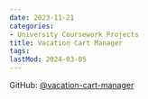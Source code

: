 ```yaml
---
date: 2023-11-21
categories:
- University Coursework Projects
title: Vacation Cart Manager
tags:
lastMod: 2024-03-05
---
```

GitHub: [@vacation-cart-manager](https://github.com/wonyoung-jang/vacation-cart-manager)
